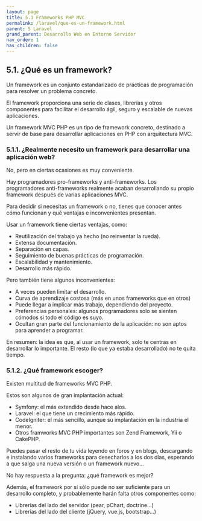 ```yaml
---
layout: page
title: 5.1 Frameworks PHP MVC
permalink: /laravel/que-es-un-framework.html
parent: 5 Laravel
grand_parent: Desarrollo Web en Entorno Servidor
nav_order: 1
has_children: false
---
```


## 5.1. ¿Qué es un framework?

Un framework es un conjunto estandarizado de prácticas de programación para resolver un problema concreto.

El framework proporciona una serie de clases, librerías y otros componentes para facilitar el desarrollo ágil, seguro y escalable de nuevas aplicaciones.

Un framework MVC PHP es un tipo de framework concreto, destinado a servir de base para desarrollar aplicaciones en PHP con arquitectura MVC.

### 5.1.1. ¿Realmente necesito un framework para desarrollar una aplicación web?

No, pero en ciertas ocasiones es muy conveniente.

Hay programadores pro-frameworks y anti-frameworks. Los programadores anti-frameworks realmente acaban desarrollando su propio framework después de varias aplicaciones MVC.

Para decidir si necesitas un framework o no, tienes que conocer antes cómo funcionan y qué ventajas e inconvenientes presentan.

Usar un framework tiene ciertas ventajas, como:

* Reutilización del trabajo ya hecho (no reinventar la rueda).
* Extensa documentación.
* Separación en capas.
* Seguimiento de buenas prácticas de programación.
* Escalabilidad y mantenimiento.
* Desarrollo más rápido.

Pero también tiene algunos inconvenientes:

* A veces pueden limitar el desarrollo.
* Curva de aprendizaje costosa (más en unos frameworks que en otros)
* Puede llegar a implicar más trabajo, dependiendo del proyecto.
* Preferencias personales: algunos programadores solo se sienten cómodos si todo el código es suyo.
* Ocultan gran parte del funcionamiento de la aplicación: no son aptos para aprender a programar.

En resumen: la idea es que, al usar un framework, solo te centras en desarrollar lo importante. El resto (lo que ya estaba desarrollado) no te quita tiempo.

### 5.1.2. ¿Qué framework escoger?

Existen multitud de frameworks MVC PHP.

Estos son algunos de gran implantación actual:

* Symfony: el más extendido desde hace alos.
* Laravel: el que tiene un crecimiento más rápido.
* CodeIgniter: el más sencillo, aunque su implantación en la industria el menor.
* Otros framworks MVC PHP importantes son Zend Framework, Yii o CakePHP.

Puedes pasar el resto de tu vida leyendo en foros y en blogs, descargando e instalando varios frameworks para desecharlos a los dos días, esperando a que salga una nueva versión o un framework nuevo...

No hay respuesta a la pregunta: ¿qué framework es mejor?

Además, el framework por sí sólo puede no ser suficiente para un desarrollo completo, y probablemente harán falta otros componentes como:

* Librerías del lado del servidor (pear, pChart, doctrine...)
* Librerías del lado del cliente (jQuery, vue.js, bootstrap...)

